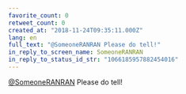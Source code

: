 ```yaml
---
favorite_count: 0
retweet_count: 0
created_at: "2018-11-24T09:35:11.000Z"
lang: en
full_text: "@SomeoneRANRAN Please do tell!"
in_reply_to_screen_name: SomeoneRANRAN
in_reply_to_status_id_str: "1066185957882454016"
---
```


[@SomeoneRANRAN](https://twitter.com/SomeoneRANRAN) Please do tell!
